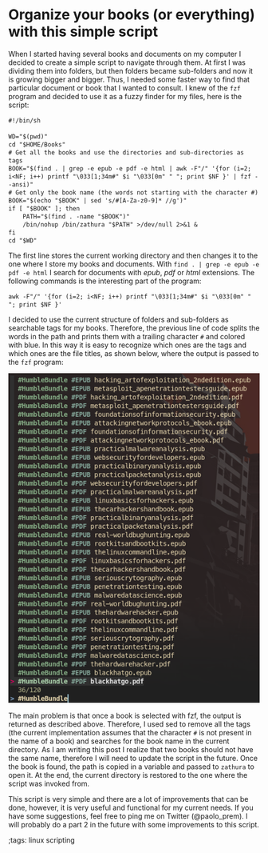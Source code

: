 # Organize your books (or everything) with this simple script

When I started having several books and documents on my computer I decided to create a simple script to navigate through them. At first I was dividing them into folders, but then folders became sub-folders and now it is growing bigger and bigger. Thus, I needed some faster way to find that particular document or book that I wanted to consult. I knew of the `fzf` program and decided to use it as a fuzzy finder for my files, here is the script:

```
#!/bin/sh

WD="$(pwd)"
cd "$HOME/Books"
# Get all the books and use the directories and sub-directories as tags
BOOK="$(find . | grep -e epub -e pdf -e html | awk -F"/" '{for (i=2; i<NF; i++) printf "\033[1;34m#" $i "\033[0m" " "; print $NF }' | fzf --ansi)"
# Get only the book name (the words not starting with the character #)
BOOK="$(echo "$BOOK" | sed 's/#[A-Za-z0-9]* //g')"
if [ "$BOOK" ]; then 
	PATH="$(find . -name "$BOOK")"
	/bin/nohup /bin/zathura "$PATH" >/dev/null 2>&1 &
fi
cd "$WD"
```

The first line stores the current working directory and then changes it to the one where I store my books and documents. With `find . | grep -e epub -e pdf -e html` I search for documents with *epub*, *pdf* or *html* extensions. The following commands is the interesting part of the program:

```
awk -F"/" '{for (i=2; i<NF; i++) printf "\033[1;34m#" $i "\033[0m" " "; print $NF }'
```

I decided to use the current structure of folders and sub-folders as searchable tags for my books. Therefore, the previous line of code splits the words in the path and prints them with a trailing character `#` and colored with blue. In this way it is easy to recognize which ones are the tags and which ones are the file titles, as shown below, where the output is passed to the `fzf` program:

![Books](../data/pics/books.png)

The main problem is that once a book is selected with fzf, the output is returned as described above. Therefore, I used sed to remove all the tags (the current implementation assumes that the character `#` is not present in the name of a book) and searches for the book name in the current directory. As I am writing this post I realize that two books should not have the same name, therefore I will need to update the script in the future. Once the book is found, the path is copied in a variable and passed to `zathura` to open it. At the end, the current directory is restored to the one where the script was invoked from.

This script is very simple and there are a lot of improvements that can be done, however, it is very useful and functional for my current needs. If you have some suggestions, feel free to ping me on Twitter (@paolo_prem). I will probably do a part 2 in the future with some improvements to this script.

;tags: linux scripting
